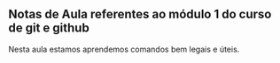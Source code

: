 ## Notas de Aula referentes ao módulo 1 do curso de git e github

Nesta aula estamos aprendemos comandos bem legais e úteis.
